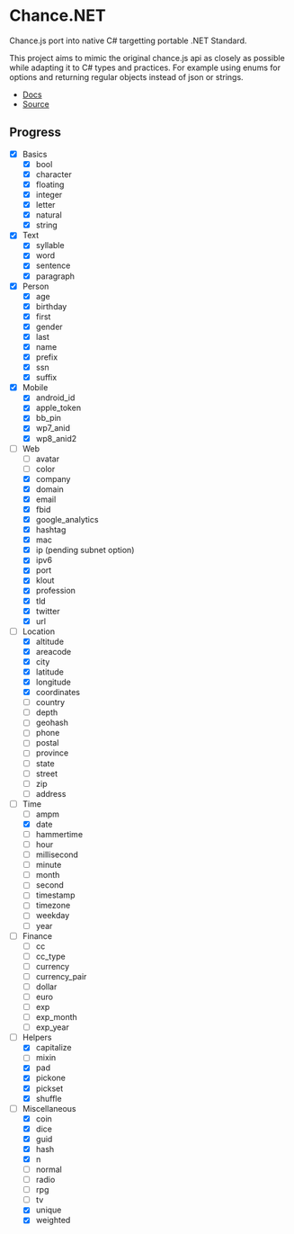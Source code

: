 # Chance.NET

Chance.js port into native C# targetting portable .NET Standard.

This project aims to mimic the original chance.js api as closely as possible while adapting it to C# types and practices. For example using enums for options and returning regular objects instead of json or strings.

- [Docs](http://chancejs.com)
- [Source](https://github.com/chancejs/chancejs)

## Progress

- [x] Basics
	- [x] bool
	- [x] character
	- [x] floating
	- [x] integer
	- [x] letter
	- [x] natural
	- [x] string
- [x] Text
	- [x] syllable
	- [x] word
	- [x] sentence
	- [x] paragraph
- [x] Person
	- [x] age
	- [x] birthday
	- [x] first
	- [x] gender
	- [x] last
	- [x] name
	- [x] prefix
	- [x] ssn
	- [x] suffix
- [x] Mobile
	- [x] android_id
	- [x] apple_token
	- [x] bb_pin
	- [x] wp7_anid
	- [x] wp8_anid2
- [ ] Web
	- [ ] avatar
	- [ ] color
	- [x] company
	- [x] domain
	- [x] email
	- [x] fbid
	- [x] google_analytics
	- [x] hashtag
	- [x] mac
	- [x] ip (pending subnet option)
	- [x] ipv6
	- [x] port
	- [x] klout
	- [x] profession
	- [x] tld
	- [x] twitter
	- [x] url
- [ ] Location
	- [x] altitude
	- [x] areacode
	- [x] city
	- [x] latitude
	- [x] longitude
	- [x] coordinates
	- [ ] country
	- [ ] depth
	- [ ] geohash
	- [ ] phone
	- [ ] postal
	- [ ] province
	- [ ] state
	- [ ] street
	- [ ] zip
	- [ ] address
- [ ] Time
	- [ ] ampm
	- [x] date
	- [ ] hammertime
	- [ ] hour
	- [ ] millisecond
	- [ ] minute
	- [ ] month
	- [ ] second
	- [ ] timestamp
	- [ ] timezone
	- [ ] weekday
	- [ ] year
- [ ] Finance
	- [ ] cc
	- [ ] cc_type
	- [ ] currency
	- [ ] currency_pair
	- [ ] dollar
	- [ ] euro
	- [ ] exp
	- [ ] exp_month
	- [ ] exp_year
- [ ] Helpers
	- [x] capitalize
	- [ ] mixin
	- [x] pad
	- [x] pickone
	- [x] pickset
	- [x] shuffle
- [ ] Miscellaneous
	- [x] coin
	- [x] dice
	- [x] guid
	- [x] hash
	- [x] n
	- [ ] normal
	- [ ] radio
	- [ ] rpg
	- [ ] tv
	- [x] unique
	- [x] weighted